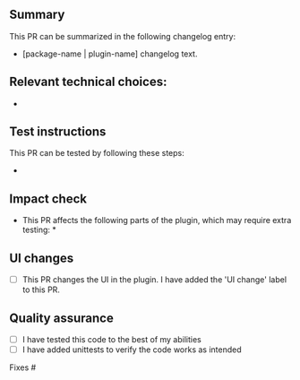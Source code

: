 ## Summary

<!--
Attach one of the following labels to the PR: `changelog: bugfix`, `changelog: enhancement`, `changelog: other`, `changelog: non-user-facing`.
Specify between square brackets in which package changelog the item should be included, for example: * [@yoast/components] Fixes a bug where ....
If the same changelog item is applicable to multiple packages, add a separate changelog item for all of them.
If the changelog item should appear in the changelog of the plugin, also add a separate changelog item and put [Yoast SEO Free] or [Yoast SEO Premium] instead of the package name.
If the changelog item is a bugfix, please use the following sentence structure: Fixes a bug where ... would ... (when ...).
-->
This PR can be summarized in the following changelog entry:

* [package-name | plugin-name] changelog text.

## Relevant technical choices:

*

## Test instructions
<!--
Please follow these guidelines when creating test instructions:
- Please provide step-by-step instructions how to reproduce the issue, if applicable.
- Write step-by-step test instructions aimed at non-tech-savvy users, even if the PR is not user-facing.
-->
This PR can be tested by following these steps:

*

## Impact check
<!--
Sometimes PRs have a bigger impact than is suggested in the user-facing changes. In such cases,
additional (regression) testing might be necessary. To make it clear what parts might need additional testing,
please outline which parts of the plugin have been impacted by this PR.
-->
* This PR affects the following parts of the plugin, which may require extra testing:
  *

## UI changes
* [ ] This PR changes the UI in the plugin. I have added the 'UI change' label to this PR.

## Quality assurance

* [ ] I have tested this code to the best of my abilities
* [ ] I have added unittests to verify the code works as intended

Fixes #
